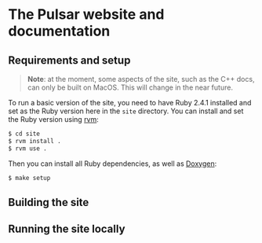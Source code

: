 # The Pulsar website and documentation

## Requirements and setup

> **Note**: at the moment, some aspects of the site, such as the C++ docs, can only be built on MacOS. This will change in the near future.

To run a basic version of the site, you need to have Ruby 2.4.1 installed and set as the Ruby version here in the `site` directory. You can install and set the Ruby version using [rvm](https://rvm.io):

```bash
$ cd site
$ rvm install .
$ rvm use .
```

Then you can install all Ruby dependencies, as well as [Doxygen](http://www.stack.nl/~dimitri/doxygen/):

```bash
$ make setup
```

## Building the site

## Running the site locally